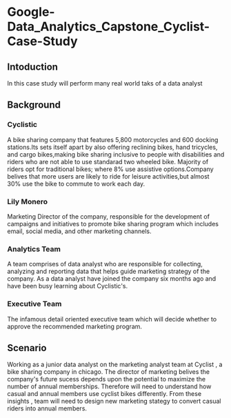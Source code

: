 # Google-Data_Analytics_Capstone_Cyclist-Case-Study

## Intoduction
In this case study will perform many real world taks of a data analyst

## Background
### Cyclistic 
A bike sharing company that features 5,800 motorcycles and 600 docking stations.Its sets itself apart by also offering reclining bikes, hand tricycles, and cargo bikes,making bike sharing inclusive to people with disabilities and riders who are not able to use standarad two wheeled bike. Majority of riders opt for traditional bikes; where 8% use assistive options.Company belives that more users are likely to ride for leisure activities,but almost 30% use the bike to commute to work each day.
### Lily Monero 
Marketing Director of the company, responsible for the development of campaigns and initiatives to promote bike sharing program which includes email, social media, and other marketing channels.
### Analytics Team
A team comprises of data analyst who are responsible for collecting, analyzing and reporting data that helps guide marketing strategy of the company. As a data analyst have joined the company six months ago and have been busy learning about Cyclistic's.
### Executive Team
The infamous detail oriented executive team which will decide whether to approve the recommended marketing program.

## Scenario
Working as a junior data analyst on the marketing analyst team at Cyclist , a bike sharing company in chicago. The director of marketing belives the company's future sucess depends upon the potential to maximize the number of annual memberships. Therefore will need to understand how casual and annual members use cyclist bikes differently. From these insights , team will need to design new marketing stategy to convert casual riders into annual members.

